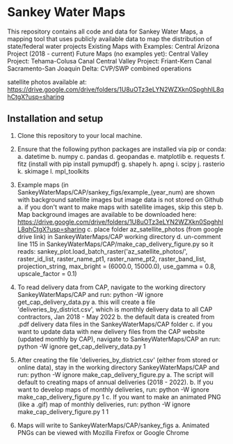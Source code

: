 # Sankey Water Maps
This repository contains all code and data for Sankey Water Maps, a mapping tool that uses publicly available data to map the distribution of state/federal water projects
Existing Maps with Examples:
Central Arizona Project (2018 - current)
Future Maps (no examples yet):
Central Valley Project: Tehama-Colusa Canal
Central Valley Project: Friant-Kern Canal
Sacramento-San Joaquin Delta: CVP/SWP combined operations

satellite photos available at: https://drive.google.com/drive/folders/1U8uOTz3eLYN2WZXkn0SpghhIL8qhCtgX?usp=sharing

## Installation and setup
1. Clone this repository to your local machine.
2. Ensure that the following python packages are installed via pip or conda:
    a. datetime
	b. numpy
	c. pandas
	d. geopandas
	e. matplotlib
	e. requests
	f. fitz (install with pip install pymupdf)
	g. shapely
	h. apng
	i. scipy
	j. rasterio
	k. skimage
	l. mpl_toolkits
	
3. Example maps (in SankeyWaterMaps/CAP/sankey_figs/example_(year_num) are shown with background satellite images but image data is not stored on Github
	a. if you don't want to make maps with satellite images, skip this step
	b. Map background images are available to be downloaded here: https://drive.google.com/drive/folders/1U8uOTz3eLYN2WZXkn0SpghhIL8qhCtgX?usp=sharing
	c. place folder az_satellite_photos (from google drive link) in SankeyWaterMaps/CAP working directory
	d. un-comment line 115 in SankeyWaterMaps/CAP/make_cap_delivery_figure.py so it reads: sankey_plot.load_batch_raster('az_satellite_photos/', raster_id_list, raster_name_pt1, raster_name_pt2, raster_band_list, projection_string, max_bright = (6000.0, 15000.0), use_gamma = 0.8, upscale_factor = 0.1)
4. To read delivery data from CAP, navigate to the working directory SankeyWaterMaps/CAP and run: python -W ignore get_cap_delivery_data.py
	a. this will create a file 'deliveries_by_district.csv', which is monthly delivery data to all CAP contractors, Jan 2018 - May 2022
	b. the default data is created from .pdf delivery data files in the SankeyWaterMaps/CAP folder
	c. if you want to update data with new delivery files from the CAP website (updated monthly by CAP), navigate to SankeyWaterMaps/CAP an run: python -W ignore get_cap_delivery_data.py 1
5. After creating the file 'deliveries_by_district.csv' (either from stored or online data), stay in the working directory SankeyWaterMaps/CAP and run: python -W ignore make_cap_delivery_figure.py
    a. The script will default to creating maps of annual deliveries (2018 - 2022).
    b. If you want to develop maps of monthly deliveries, run: python -W ignore make_cap_delivery_figure.py 1
	c. If you want to make an animated PNG (like a .gif) map of monthly deliveries, run: python -W ignore make_cap_delivery_figure.py 1 1
	
6. Maps will write to SankeyWaterMaps/CAP/sankey_figs
	a. Animated PNGs can be viewed with Mozilla Firefox or Google Chrome